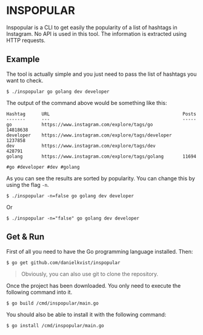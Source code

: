 # INSPOPULAR

Inspopular is a CLI to get easily the popularity of a list of hashtags in Instagram. No API is used in this tool. The information is extracted using HTTP requests.

## Example

The tool is actually simple and you just need to pass the list of hashtags you want to check.

```
$ ./inspopular go golang dev developer
```

The output of the command above would be something like this:

```
Hashtag      URL                                                 Posts
-------      ---                                                 -----
go           https://www.instagram.com/explore/tags/go           14818638
developer    https://www.instagram.com/explore/tags/developer    1237858
dev          https://www.instagram.com/explore/tags/dev          428791
golang       https://www.instagram.com/explore/tags/golang       11694

#go #developer #dev #golang
```

As you can see the results are sorted by popularity. You can change this by using the flag ```-n```.

```
$ ./inspopular -n=false go golang dev developer
```

Or

```
$ ./inspopular -n="false" go golang dev developer
```

## Get & Run

First of all you need to have the Go programming language installed. Then:

```
$ go get github.com/danielkvist/inspopular
```

> Obviously, you can also use git to clone the repository.

Once the project has been downloaded. You only need to execute the following command into it.

```
$ go build /cmd/inspopular/main.go
```

You should also be able to install it with the following command:

```
$ go install /cmd/inspopular/main.go
```